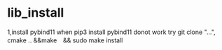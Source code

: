 # lib_install

1,install pybind11
  when pip3 install pybind11 donot work
  try git clone "...", cmake .. &&make　&& sudo make install 
